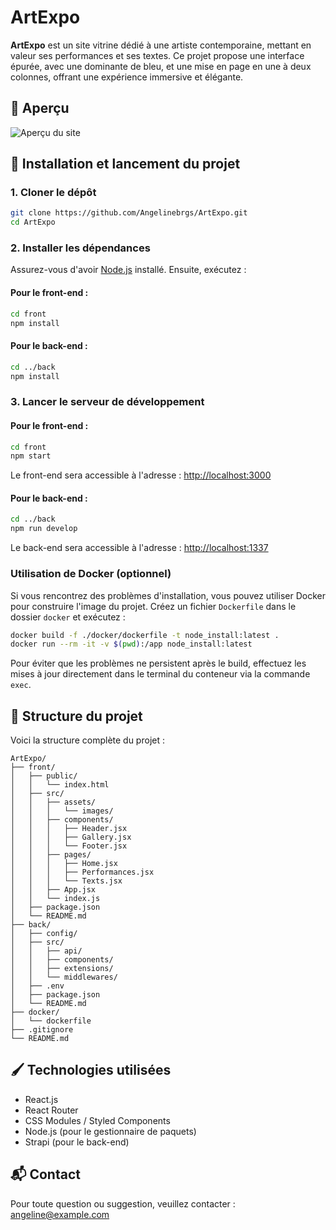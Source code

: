 # ArtExpo

**ArtExpo** est un site vitrine dédié à une artiste contemporaine, mettant en valeur ses performances et ses textes. Ce projet propose une interface épurée, avec une dominante de bleu, et une mise en page en une à deux colonnes, offrant une expérience immersive et élégante.

## 🎨 Aperçu

![Aperçu du site](./assets/preview.png)

## 🚀 Installation et lancement du projet

### 1. Cloner le dépôt

```bash
git clone https://github.com/Angelinebrgs/ArtExpo.git
cd ArtExpo
```

### 2. Installer les dépendances

Assurez-vous d'avoir [Node.js](https://nodejs.org/) installé. Ensuite, exécutez :

#### Pour le front-end :

```bash
cd front
npm install
```

#### Pour le back-end :

```bash
cd ../back
npm install
```

### 3. Lancer le serveur de développement

#### Pour le front-end :

```bash
cd front
npm start
```

Le front-end sera accessible à l'adresse : [http://localhost:3000](http://localhost:3000)

#### Pour le back-end :

```bash
cd ../back
npm run develop
```

Le back-end sera accessible à l'adresse : [http://localhost:1337](http://localhost:1337)

### Utilisation de Docker (optionnel)

Si vous rencontrez des problèmes d'installation, vous pouvez utiliser Docker pour construire l'image du projet. Créez un fichier `Dockerfile` dans le dossier `docker` et exécutez :

```bash
docker build -f ./docker/dockerfile -t node_install:latest .
docker run --rm -it -v $(pwd):/app node_install:latest
```

Pour éviter que les problèmes ne persistent après le build, effectuez les mises à jour directement dans le terminal du conteneur via la commande `exec`.

## 🧾 Structure du projet

Voici la structure complète du projet :

```
ArtExpo/
├── front/
│   ├── public/
│   │   └── index.html
│   ├── src/
│   │   ├── assets/
│   │   │   └── images/
│   │   ├── components/
│   │   │   ├── Header.jsx
│   │   │   ├── Gallery.jsx
│   │   │   └── Footer.jsx
│   │   ├── pages/
│   │   │   ├── Home.jsx
│   │   │   ├── Performances.jsx
│   │   │   └── Texts.jsx
│   │   ├── App.jsx
│   │   └── index.js
│   ├── package.json
│   └── README.md
├── back/
│   ├── config/
│   ├── src/
│   │   ├── api/
│   │   ├── components/
│   │   ├── extensions/
│   │   └── middlewares/
│   ├── .env
│   ├── package.json
│   └── README.md
├── docker/
│   └── dockerfile
├── .gitignore
└── README.md
```

## 🖌️ Technologies utilisées

- React.js
- React Router
- CSS Modules / Styled Components
- Node.js (pour le gestionnaire de paquets)
- Strapi (pour le back-end)

## 📬 Contact

Pour toute question ou suggestion, veuillez contacter : [angeline@example.com](mailto:titou.borges@gmail.com)